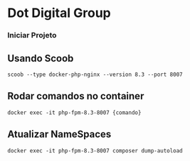 # Dot Digital Group

### Iniciar Projeto

## Usando Scoob
```
scoob --type docker-php-nginx --version 8.3 --port 8007
```

## Rodar comandos no container
```
docker exec -it php-fpm-8.3-8007 {comando}
```
## Atualizar NameSpaces
```
docker exec -it php-fpm-8.3-8007 composer dump-autoload
```